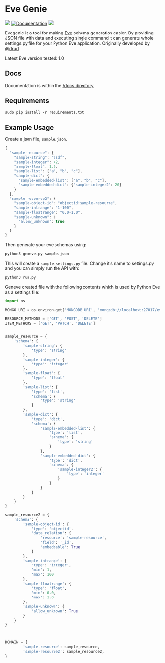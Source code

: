 # Eve Genie

![](https://img.shields.io/github/last-commit/DavidZisky/evegenie) [![Documentation](https://readthedocs.org/projects/evegenie/badge/?version=latest)](http://evegenie.readthedocs.org/en/latest/) ![](https://github.com/DavidZisky/evegenie/workflows/evegenie_build/badge.svg)

Evegenie is a tool for making [Eve](http://python-eve.org) schema generation easier. By providing JSON file with data and executing single command it can generate whole settings.py file for your Python Eve application. Originally developed by [@drud](https://github.com/drud)

Latest Eve version tested: 1.0

## Docs

Documentation is within the [/docs directory](/docs/index.md)

## Requirements

    sudo pip install -r requirements.txt

## Example Usage

Create a json file, `sample.json`. 

```javascript
{
  "sample-resource": {
    "sample-string": "asdf",
    "sample-integer": 42,
    "sample-float": 1.0,
    "sample-list": ["a", "b", "c"],
    "sample-dict": {
      "sample-embedded-list": ["a", "b", "c"],
      "sample-embedded-dict": {"sample-integer2": 20}
    }
  },
  "sample-resource2": {
    "sample-object-id": "objectid:sample-resource",
    "sample-intrange": "1-100",
    "sample-floatrange": "0.0-1.0",
    "sample-unknown": {
      "allow_unknown": true
    }
  }
}
```

Then generate your eve schemas using:

```bash
python3 geneve.py sample.json
```

This will create a `sample.settings.py` file. Change it's name to settings.py and you can simply run the API with:
```bash
python3 run.py
```

Geneve created file with the following contents which is used by Python Eve as a settings file:

```python
import os

MONGO_URI = os.environ.get('MONGODB_URI', 'mongodb://localhost:27017/evegenie')

RESOURCE_METHODS = ['GET', 'POST', 'DELETE']
ITEM_METHODS = ['GET', 'PATCH', 'DELETE']


sample_resource = {
    'schema': {
        'sample-string': {
            'type': 'string'
        },
        'sample-integer': {
            'type': 'integer'
        },
        'sample-float': {
            'type': 'float'
        },
        'sample-list': {
            'type': 'list',
            'schema': {
                'type': 'string'
            }
        },
        'sample-dict': {
            'type': 'dict',
            'schema': {
                'sample-embedded-list': {
                    'type': 'list',
                    'schema': {
                        'type': 'string'
                    }
                },
                'sample-embedded-dict': {
                    'type': 'dict',
                    'schema': {
                        'sample-integer2': {
                            'type': 'integer'
                        }
                    }
                }
            }
        }
    }
}

sample_resource2 = {
    'schema': {
        'sample-object-id': {
            'type': 'objectid',
            'data_relation': {
                'resource': 'sample-resource',
                'field': '_id',
                'embeddable': True
            }
        },
        'sample-intrange': {
            'type': 'integer',
            'min': 1,
            'max': 100
        },
        'sample-floatrange': {
            'type': 'float',
            'min': 0.0,
            'max': 1.0
        },
        'sample-unknown': {
            'allow_unknown': True
        }
    }
}



DOMAIN = {
        'sample-resource': sample_resource,
        'sample-resource2': sample_resource2,
}

```
